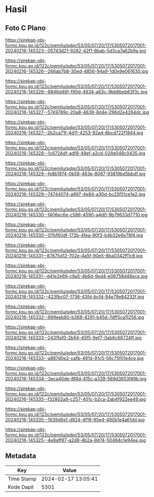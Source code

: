 # Hasil

## Foto C Plano

https://sirekap-obj-formc.kpu.go.id/122c/pemilu/pdpr/53/05/07/20/17/5305072017001-20240216-145323--05743d21-9282-42f1-8bab-5d3ca7a62b9a.jpg

https://sirekap-obj-formc.kpu.go.id/122c/pemilu/pdpr/53/05/07/20/17/5305072017001-20240216-145326--266ab7b8-30ed-4856-94a9-1d0e9e061630.jpg

https://sirekap-obj-formc.kpu.go.id/122c/pemilu/pdpr/53/05/07/20/17/5305072017001-20240216-145326--8846d46f-f90d-4834-a63c-9bb6beb63f3c.jpg

https://sirekap-obj-formc.kpu.go.id/122c/pemilu/pdpr/53/05/07/20/17/5305072017001-20240216-145327--5749789c-20a8-4639-8d4e-296d2e4264dc.jpg

https://sirekap-obj-formc.kpu.go.id/122c/pemilu/pdpr/53/05/07/20/17/5305072017001-20240216-145327--2b2ca71f-4d11-4253-92ad-8bcd722f1844.jpg

https://sirekap-obj-formc.kpu.go.id/122c/pemilu/pdpr/53/05/07/20/17/5305072017001-20240216-145328--1c6724df-adf8-48ef-a2cd-028e048c0435.jpg

https://sirekap-obj-formc.kpu.go.id/122c/pemilu/pdpr/53/05/07/20/17/5305072017001-20240216-145329--fe8b1974-0b58-463e-8087-93819bd5bbdf.jpg

https://sirekap-obj-formc.kpu.go.id/122c/pemilu/pdpr/53/05/07/20/17/5305072017001-20240216-145329--74744074-a997-4e84-a30d-bc25f51ce1e2.jpg

https://sirekap-obj-formc.kpu.go.id/122c/pemilu/pdpr/53/05/07/20/17/5305072017001-20240216-145330--f406ec6e-c586-4590-a4d0-9b79633d7710.jpg

https://sirekap-obj-formc.kpu.go.id/122c/pemilu/pdpr/53/05/07/20/17/5305072017001-20240216-145330--07bf60df-172b-4fea-90f3-b4b32e6e78f4.jpg

https://sirekap-obj-formc.kpu.go.id/122c/pemilu/pdpr/53/05/07/20/17/5305072017001-20240216-145331--87875d12-702e-4a5f-90e5-8ba0342ff1c8.jpg

https://sirekap-obj-formc.kpu.go.id/122c/pemilu/pdpr/53/05/07/20/17/5305072017001-20240216-145331--d41e2e69-c9a5-4b6d-9ed4-e06758d48ece.jpg

https://sirekap-obj-formc.kpu.go.id/122c/pemilu/pdpr/53/05/07/20/17/5305072017001-20240216-145332--423fbc07-1736-43fd-bcfd-94e79e84232f.jpg

https://sirekap-obj-formc.kpu.go.id/122c/pemilu/pdpr/53/05/07/20/17/5305072017001-20240216-145332--699eeb80-b368-4291-b45d-7dff5ca11256.jpg

https://sirekap-obj-formc.kpu.go.id/122c/pemilu/pdpr/53/05/07/20/17/5305072017001-20240216-145333--2431fa10-2b64-45f5-9ef7-0ab6c68724ff.jpg

https://sirekap-obj-formc.kpu.go.id/122c/pemilu/pdpr/53/05/07/20/17/5305072017001-20240216-145333--a887d0e2-cafb-491d-91c5-56c75f01e4ce.jpg

https://sirekap-obj-formc.kpu.go.id/122c/pemilu/pdpr/53/05/07/20/17/5305072017001-20240216-145334--3eca40de-8f4d-415c-a339-569d3653f49b.jpg

https://sirekap-obj-formc.kpu.go.id/122c/pemilu/pdpr/53/05/07/20/17/5305072017001-20240216-145335--f32802a9-c257-401c-b2ca-2ab4f922ee49.jpg

https://sirekap-obj-formc.kpu.go.id/122c/pemilu/pdpr/53/05/07/20/17/5305072017001-20240216-145335--1639d6e1-d924-4f19-95e4-480b1e4a61dd.jpg

https://sirekap-obj-formc.kpu.go.id/122c/pemilu/pdpr/53/05/07/20/17/5305072017001-20240216-145325--4e8aff87-a2d8-4b2a-9d74-50484c1e94ee.jpg


## Metadata

| Key        | Value               |
| ---------- | ------------------- |
| Time Stamp | 2024-02-17 13:05:41 |
| Kode Dapil | 5301                |



